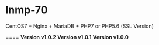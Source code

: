 # lnmp-70
CentOS7 + Nginx + MariaDB + PHP7 or PHP5.6 (SSL Version)    

====
**Version v1.0.2**
**Version v1.0.1**
**Version v1.0.0**